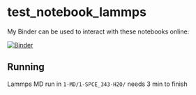 # test_notebook_lammps

My Binder can be used to interact with these notebooks online:

[![Binder](https://mybinder.org/badge_logo.svg)](https://mybinder.org/v2/gh/axgmz/test_notebook_lammps/HEAD)

## Running

Lammps MD run in `1-MD/1-SPCE_343-H2O/` needs 3 min to finish

